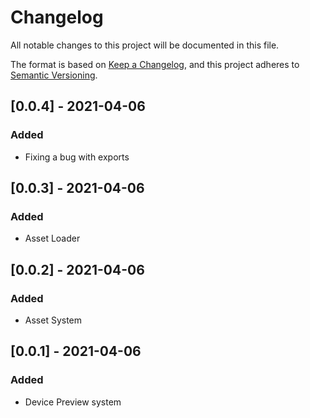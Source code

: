 # Changelog
All notable changes to this project will be documented in this file.

The format is based on [Keep a Changelog](https://keepachangelog.com/en/1.0.0/),
and this project adheres to [Semantic Versioning](https://semver.org/spec/v2.0.0.html).

## [0.0.4] - 2021-04-06
### Added
- Fixing a bug with exports

## [0.0.3] - 2021-04-06
### Added
- Asset Loader

## [0.0.2] - 2021-04-06
### Added
- Asset System

## [0.0.1] - 2021-04-06
### Added
- Device Preview system